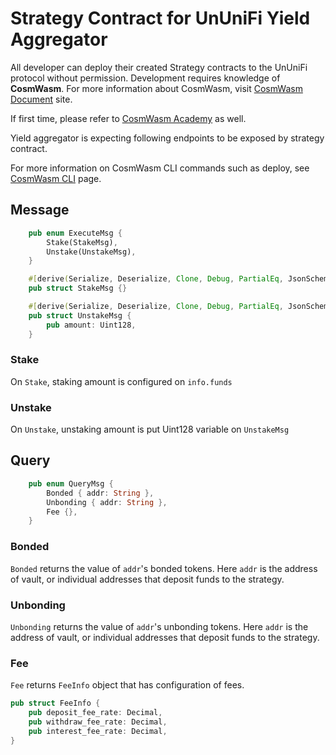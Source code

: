 # Strategy Contract for UnUniFi Yield Aggregator

All developer can deploy their created Strategy contracts to the UnUniFi protocol without permission.
Development requires knowledge of **CosmWasm**.
For more information about CosmWasm, visit [CosmWasm Document](https://docs.cosmwasm.com/docs/) site.

If first time, please refer to [CosmWasm Academy](https://cosmwasm.getlearnworlds.com) as well.

Yield aggregator is expecting following endpoints to be exposed by strategy contract.

For more information on CosmWasm CLI commands such as deploy, see [CosmWasm CLI](../cli/modules/cosmwasm.md) page.

## Message

```rust
    pub enum ExecuteMsg {
        Stake(StakeMsg),
        Unstake(UnstakeMsg),
    }

    #[derive(Serialize, Deserialize, Clone, Debug, PartialEq, JsonSchema)]
    pub struct StakeMsg {}

    #[derive(Serialize, Deserialize, Clone, Debug, PartialEq, JsonSchema)]
    pub struct UnstakeMsg {
        pub amount: Uint128,
    }
```

### Stake

On `Stake`, staking amount is configured on `info.funds`

### Unstake

On `Unstake`, unstaking amount is put Uint128 variable on `UnstakeMsg`

## Query

````rust
    pub enum QueryMsg {
        Bonded { addr: String },
        Unbonding { addr: String },
        Fee {},
    }
````

### Bonded

`Bonded` returns the value of `addr`'s bonded tokens.
Here `addr` is the address of vault, or individual addresses that deposit funds to the strategy.

### Unbonding

`Unbonding` returns the value of `addr`'s unbonding tokens.
Here `addr` is the address of vault, or individual addresses that deposit funds to the strategy.

### Fee

`Fee` returns `FeeInfo` object that has configuration of fees.

```rust
pub struct FeeInfo {
    pub deposit_fee_rate: Decimal,
    pub withdraw_fee_rate: Decimal,
    pub interest_fee_rate: Decimal,
}
```